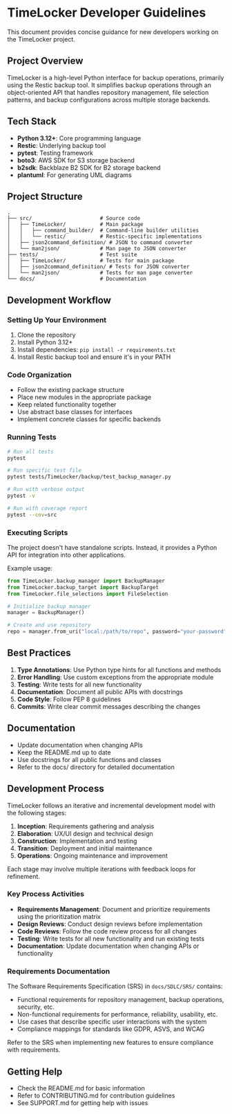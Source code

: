 # TimeLocker Developer Guidelines

This document provides concise guidance for new developers working on the TimeLocker project.

## Project Overview

TimeLocker is a high-level Python interface for backup operations, primarily using the Restic backup tool. It simplifies backup operations through an object-oriented API that handles repository management, file selection patterns, and backup configurations across multiple storage backends.

## Tech Stack

- **Python 3.12+**: Core programming language
- **Restic**: Underlying backup tool
- **pytest**: Testing framework
- **boto3**: AWS SDK for S3 storage backend
- **b2sdk**: Backblaze B2 SDK for B2 storage backend
- **plantuml**: For generating UML diagrams

## Project Structure

```
.
├── src/                      # Source code
│   ├── TimeLocker/           # Main package
│   │   ├── command_builder/  # Command-line builder utilities
│   │   └── restic/           # Restic-specific implementations
│   ├── json2command_definition/ # JSON to command converter
│   └── man2json/             # Man page to JSON converter
├── tests/                    # Test suite
│   ├── TimeLocker/           # Tests for main package
│   ├── json2command_definition/ # Tests for JSON converter
│   └── man2json/             # Tests for man page converter
└── docs/                     # Documentation
```

## Development Workflow

### Setting Up Your Environment

1. Clone the repository
2. Install Python 3.12+
3. Install dependencies: `pip install -r requirements.txt`
4. Install Restic backup tool and ensure it's in your PATH

### Code Organization

- Follow the existing package structure
- Place new modules in the appropriate package
- Keep related functionality together
- Use abstract base classes for interfaces
- Implement concrete classes for specific backends

### Running Tests

```bash
# Run all tests
pytest

# Run specific test file
pytest tests/TimeLocker/backup/test_backup_manager.py

# Run with verbose output
pytest -v

# Run with coverage report
pytest --cov=src
```

### Executing Scripts

The project doesn't have standalone scripts. Instead, it provides a Python API for integration into other applications.

Example usage:
```python
from TimeLocker.backup_manager import BackupManager
from TimeLocker.backup_target import BackupTarget
from TimeLocker.file_selections import FileSelection

# Initialize backup manager
manager = BackupManager()

# Create and use repository
repo = manager.from_uri("local:/path/to/repo", password="your-password")
```

## Best Practices

1. **Type Annotations**: Use Python type hints for all functions and methods
2. **Error Handling**: Use custom exceptions from the appropriate module
3. **Testing**: Write tests for all new functionality
4. **Documentation**: Document all public APIs with docstrings
5. **Code Style**: Follow PEP 8 guidelines
6. **Commits**: Write clear commit messages describing the changes

## Documentation

- Update documentation when changing APIs
- Keep the README.md up to date
- Use docstrings for all public functions and classes
- Refer to the docs/ directory for detailed documentation

## Development Process

TimeLocker follows an iterative and incremental development model with the following stages:

1. **Inception**: Requirements gathering and analysis
2. **Elaboration**: UX/UI design and technical design
3. **Construction**: Implementation and testing
4. **Transition**: Deployment and initial maintenance
5. **Operations**: Ongoing maintenance and improvement

Each stage may involve multiple iterations with feedback loops for refinement.

### Key Process Activities

- **Requirements Management**: Document and prioritize requirements using the prioritization matrix
- **Design Reviews**: Conduct design reviews before implementation
- **Code Reviews**: Follow the code review process for all changes
- **Testing**: Write tests for all new functionality and run existing tests
- **Documentation**: Update documentation when changing APIs or functionality

### Requirements Documentation

The Software Requirements Specification (SRS) in `docs/SDLC/SRS/` contains:

- Functional requirements for repository management, backup operations, security, etc.
- Non-functional requirements for performance, reliability, usability, etc.
- Use cases that describe specific user interactions with the system
- Compliance mappings for standards like GDPR, ASVS, and WCAG

Refer to the SRS when implementing new features to ensure compliance with requirements.

## Getting Help

- Check the README.md for basic information
- Refer to CONTRIBUTING.md for contribution guidelines
- See SUPPORT.md for getting help with issues
